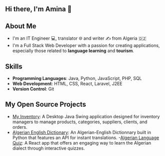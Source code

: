 ## Hi there, I'm Amina 👋
## About Me
- I'm an IT Engineer 💻, translator 🌐 and writer ✍️ from Algeria 🇩🇿
- I'm a Full Stack Web Developer with a passion for creating applications, especially those related to **language learning** and **tourism**.
## Skills
- **Programming Languages**: Java, Python, JavaScript, PHP, SQL
- **Web Development**: HTML, CSS, React, Laravel, J2EE
- **Version Control**: Git

## My Open Source Projects
- [My Inventory](https://github.com/aminagr/MyInventory): A Desktop Java Swing application designed for inventory managers to manage products, categories, suppliers, clients, and orders.
- [Algerian English Dictionary](https://github.com/aminagr/AlgerianEnglishDictionary): An Algerian-English Dictionnary built in Python that features an API for instant translations.
-[Algerian Language Quiz](https://github.com/aminagr/AlgerianLanguageQuiz): A React app that offers an engaging way to learn the Algerian dialect through interactive quizzes.
<!--
**aminagr/aminagr** is a ✨ _special_ ✨ repository because its `README.md` (this file) appears on your GitHub profile.

Here are some ideas to get you started:

- 🔭 I’m currently working on ...
- 🌱 I’m currently learning ...
- 👯 I’m looking to collaborate on ...
- 🤔 I’m looking for help with ...
- 💬 Ask me about ...
- 📫 How to reach me: ...
- 😄 Pronouns: ...
- ⚡ Fun fact: ...
-->
